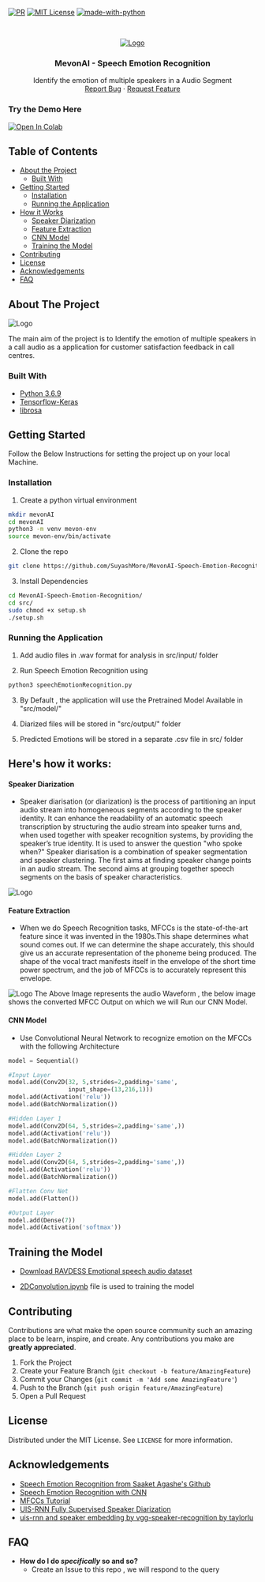 [![PR](https://camo.githubusercontent.com/f96261621753dacf526590825b84f87ccb1db0e6/68747470733a2f2f696d672e736869656c64732e696f2f62616467652f5052732d77656c636f6d652d627269676874677265656e2e7376673f7374796c653d666c6174)][pullreq-url]
[![MIT License][license-shield]][license-url]
[![made-with-python](https://img.shields.io/badge/Made%20with-Python-1f425f.svg)](https://www.python.org/)


<!-- PROJECT LOGO -->
<br />
<p align="center">
  <a href="#">
    <img src="https://i.imgur.com/f1TqviT.jpeg" alt="Logo">
  </a>

  <h3 align="center">MevonAI - Speech Emotion Recognition</h3>

  <p align="center">
    Identify the emotion of multiple speakers in a Audio Segment 
    <br />
    <a href="https://github.com/SuyashMore/MevonAI-Speech-Emotion-Recognition/issues">Report Bug</a>
    ·
    <a href="https://github.com/SuyashMore/MevonAI-Speech-Emotion-Recognition/issues">Request Feature</a>
  </p>
</p>

### Try the Demo Here
[![Open In Colab](https://colab.research.google.com/assets/colab-badge.svg)](https://colab.research.google.com/github/SuyashMore/MevonAI-Speech-Emotion-Recognition/blob/master/src/notebooks/Emotion_Recognition_Demo.ipynb)

<!-- TABLE OF CONTENTS -->
## Table of Contents

* [About the Project](#about-the-project)
  * [Built With](#built-with)
* [Getting Started](#getting-started)
  * [Installation](#installation)
  * [Running the Application](#Running-the-Application)
* [How it Works](#Here's-how-it-works)
  * [Speaker Diarization](#Speaker-Diarization)
  * [Feature Extraction](#Feature-Extraction)
  * [CNN Model](#CNN-Model)
  * [Training the Model](#Training-the-Model)
* [Contributing](#Contributing)
* [License](#license)
* [Acknowledgements](#acknowledgements)
* [FAQ](#faq)





<!-- ABOUT THE PROJECT -->
## About The Project

<img src="https://i.imgur.com/xaY8Izs.png" alt="Logo">

The main aim of the project is to Identify the emotion of multiple speakers in a call audio as a application for customer satisfaction feedback in call centres.


### Built With

* [Python 3.6.9](https://www.python.org/downloads/release/python-369/) 
* [Tensorflow-Keras](https://www.tensorflow.org/guide/keras/functional)
* [librosa](https://github.com/librosa/librosa)


<!-- GETTING STARTED -->
## Getting Started
Follow the Below Instructions for setting the project up on your local Machine.


### Installation
1. Create a python virtual environment
```sh
mkdir mevonAI
cd mevonAI
python3 -m venv mevon-env
source mevon-env/bin/activate
```
2. Clone the repo 
```sh
git clone https://github.com/SuyashMore/MevonAI-Speech-Emotion-Recognition.git
```
3. Install Dependencies
```sh
cd MevonAI-Speech-Emotion-Recognition/
cd src/
sudo chmod +x setup.sh
./setup.sh
```

### Running the Application

1. Add audio files in .wav format for analysis in src/input/ folder

2. Run Speech Emotion Recognition using 
```sh
python3 speechEmotionRecognition.py
```
3. By Default , the application will use the Pretrained Model Available in "src/model/"

4. Diarized files will be stored in "src/output/" folder

5. Predicted Emotions will be stored in a separate .csv file in src/ folder


## Here's how it works:

#### Speaker Diarization
* Speaker diarisation (or diarization) is the process of partitioning an input audio stream into homogeneous segments according to the speaker identity. It can enhance the readability of an automatic speech transcription  by structuring the audio stream into speaker turns and, when used together with speaker recognition systems, by providing the speaker’s true identity. It is used to answer the question "who spoke when?" Speaker diarisation is a combination of speaker segmentation and speaker clustering. The first aims at finding speaker change points in an audio stream. The second aims at grouping together speech segments on the basis of speaker characteristics.

<img src="https://github.com/taylorlu/Speaker-Diarization/raw/master/resources/diarization.gif" alt="Logo">


#### Feature Extraction
* When we do Speech Recognition tasks, MFCCs is the state-of-the-art feature since it was invented in the 1980s.This shape determines what sound comes out. If we can determine the shape accurately, this should give us an accurate representation of the phoneme being produced. The shape of the vocal tract manifests itself in the envelope of the short time power spectrum, and the job of MFCCs is to accurately represent this envelope. 

<img src="https://i.imgur.com/UANHXoU.png" alt="Logo">
The Above Image represents the audio Waveform , the below image shows the converted MFCC Output on which we will Run our CNN Model.


#### CNN Model
* Use Convolutional Neural Network to recognize emotion on the MFCCs with the following Architecture
```python
model = Sequential()

#Input Layer
model.add(Conv2D(32, 5,strides=2,padding='same',
                 input_shape=(13,216,1)))
model.add(Activation('relu'))
model.add(BatchNormalization())

#Hidden Layer 1
model.add(Conv2D(64, 5,strides=2,padding='same',))
model.add(Activation('relu'))
model.add(BatchNormalization())

#Hidden Layer 2
model.add(Conv2D(64, 5,strides=2,padding='same',))
model.add(Activation('relu'))
model.add(BatchNormalization())

#Flatten Conv Net
model.add(Flatten())

#Output Layer
model.add(Dense(7))
model.add(Activation('softmax'))
```





<!-- USAGE EXAMPLES -->
## Training the Model

* [Download RAVDESS Emotional speech audio dataset ](https://www.kaggle.com/uwrfkaggler/ravdess-emotional-speech-audio)

* [2DConvolution.ipynb](https://github.com/SuyashMore/MevonAI-Speech-Emotion-Recognition/blob/master/src/notebooks/2D_Convolution.ipynb) file is used to training the model

<!-- CONTRIBUTING -->
## Contributing

Contributions are what make the open source community such an amazing place to be learn, inspire, and create. Any contributions you make are **greatly appreciated**.

1. Fork the Project
2. Create your Feature Branch (`git checkout -b feature/AmazingFeature`)
3. Commit your Changes (`git commit -m 'Add some AmazingFeature'`)
4. Push to the Branch (`git push origin feature/AmazingFeature`)
5. Open a Pull Request


<!-- LICENSE -->
## License

Distributed under the MIT License. See `LICENSE` for more information.

<!-- ACKNOWLEDGEMENTS -->
## Acknowledgements
* [Speech Emotion Recognition from Saaket Agashe's Github](https://github.com/saa1605/speech-emotion-recognition)
* [Speech Emotion Recognition with CNN](https://towardsdatascience.com/speech-emotion-recognition-with-convolution-neural-network-1e6bb7130ce3)
* [MFCCs Tutorial](http://practicalcryptography.com/miscellaneous/machine-learning/guide-mel-frequency-cepstral-coefficients-mfccs/)
* [UIS-RNN Fully Supervised Speaker Diarization](https://github.com/google/uis-rnn)
* [uis-rnn and speaker embedding by vgg-speaker-recognition by taylorlu](https://github.com/taylorlu/Speaker-Diarization)


## FAQ

- **How do I do *specifically* so and so?**
    - Create an Issue to this repo , we will respond to the query


<!-- MARKDOWN LINKS & IMAGES -->
<!-- https://www.markdownguide.org/basic-syntax/#reference-style-links -->
[contributors-shield]: https://img.shields.io/github/contributors/othneildrew/Best-README-Template.svg?style=flat-square
[contributors-url]: https://github.com/othneildrew/Best-README-Template/graphs/contributors
[forks-shield]: https://img.shields.io/github/forks/othneildrew/Best-README-Template.svg?style=flat-square
[forks-url]: https://github.com/othneildrew/Best-README-Template/network/members
[stars-shield]: https://img.shields.io/github/stars/othneildrew/Best-README-Template.svg?style=flat-square
[stars-url]: https://github.com/othneildrew/Best-README-Template/stargazers
[issues-shield]: https://img.shields.io/github/issues/othneildrew/Best-README-Template.svg?style=flat-square
[issues-url]: https://github.com/othneildrew/Best-README-Template/issues
[license-shield]: https://img.shields.io/github/license/othneildrew/Best-README-Template.svg?style=flat-square
[license-url]: https://github.com/othneildrew/Best-README-Template/blob/master/LICENSE.txt
[linkedin-shield]: https://img.shields.io/badge/-LinkedIn-black.svg?style=flat-square&logo=linkedin&colorB=555
[linkedin-url]: https://linkedin.com/in/othneildrew
[product-screenshot]: images/screenshot.png
[pullreq-url]:https://github.com/SuyashMore/MevonAI-Speech-Emotion-Recognition/pulls
